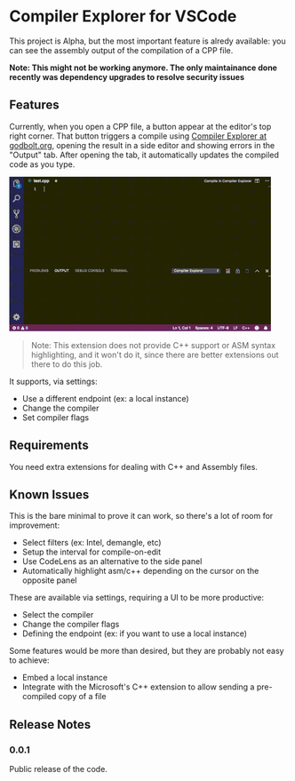 # Compiler Explorer for VSCode

This project is Alpha, but the most important feature is alredy available: you can see the assembly output of the compilation of a CPP file.

**Note: This might not be working anymore. The only maintainance done recently was dependency upgrades to resolve security issues**

## Features

Currently, when you open a CPP file, a button appear at the editor's top right corner. That button triggers a compile using [Compiler Explorer at godbolt.org](https://godbolt.org), opening the result in a side editor and showing errors in the "Output" tab. After opening the tab, it automatically updates the compiled code as you type.

![First version](v0.0.1.gif)

> Note: This extension does not provide C++ support or ASM syntax highlighting, and it won't do it, since there are better extensions out there to do this job.

It supports, via settings:

* Use a different endpoint (ex: a local instance)
* Change the compiler
* Set compiler flags

## Requirements

You need extra extensions for dealing with C++ and Assembly files.

## Known Issues

This is the bare minimal to prove it can work, so there's a lot of room for improvement:

* Select filters (ex: Intel, demangle, etc)
* Setup the interval for compile-on-edit
* Use CodeLens as an alternative to the side panel
* Automatically highlight asm/c++ depending on the cursor on the opposite panel

These are available via settings, requiring a UI to be more productive:

* Select the compiler
* Change the compiler flags
* Defining the endpoint (ex: if you want to use a local instance)

Some features would be more than desired, but they are probably not easy to achieve:

* Embed a local instance
* Integrate with the Microsoft's C++ extension to allow sending a pre-compiled copy of a file

## Release Notes

### 0.0.1

Public release of the code.
